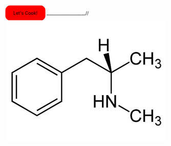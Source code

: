 <a href="homepage.html" style="background-color: #FF0000; color: black; padding: 15px 25px; text-decoration: none; border-radius: 15px;">Let's Cook!</a>  ___________________//

![MethMolecule](Photos/photoice.jpg)                                                    



